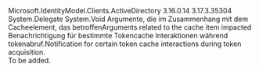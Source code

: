 <Type Name="TokenCache+TokenCacheNotification" FullName="Microsoft.IdentityModel.Clients.ActiveDirectory.TokenCache+TokenCacheNotification">
  <TypeSignature Language="C#" Value="public delegate void TokenCache.TokenCacheNotification(TokenCacheNotificationArgs args);" />
  <TypeSignature Language="ILAsm" Value=".class nested public auto ansi sealed TokenCache/TokenCacheNotification extends System.MulticastDelegate" />
  <TypeSignature Language="DocId" Value="T:Microsoft.IdentityModel.Clients.ActiveDirectory.TokenCache.TokenCacheNotification" />
  <TypeSignature Language="VB.NET" Value="Public Delegate Sub TokenCache.TokenCacheNotification(args As TokenCacheNotificationArgs)" />
  <TypeSignature Language="F#" Value="type TokenCache.TokenCacheNotification = delegate of TokenCacheNotificationArgs -&gt; unit" />
  <AssemblyInfo>
    <AssemblyName>Microsoft.IdentityModel.Clients.ActiveDirectory</AssemblyName>
    <AssemblyVersion>3.16.0.14</AssemblyVersion>
    <AssemblyVersion>3.17.3.35304</AssemblyVersion>
  </AssemblyInfo>
  <Base>
    <BaseTypeName>System.Delegate</BaseTypeName>
  </Base>
  <Parameters>
    <Parameter Name="args" Type="Microsoft.IdentityModel.Clients.ActiveDirectory.TokenCacheNotificationArgs" />
  </Parameters>
  <ReturnValue>
    <ReturnType>System.Void</ReturnType>
  </ReturnValue>
  <Docs>
    <param name="args"><span data-ttu-id="a532c-101">Argumente, die im Zusammenhang mit dem Cacheelement, das betroffen</span><span class="sxs-lookup"><span data-stu-id="a532c-101">Arguments related to the cache item impacted</span></span></param>
    <summary>
            <span data-ttu-id="a532c-102">Benachrichtigung für bestimmte Tokencache Interaktionen während tokenabruf.</span><span class="sxs-lookup"><span data-stu-id="a532c-102">Notification for certain token cache interactions during token acquisition.</span></span>
            </summary>
    <remarks>To be added.</remarks>
  </Docs>
</Type>